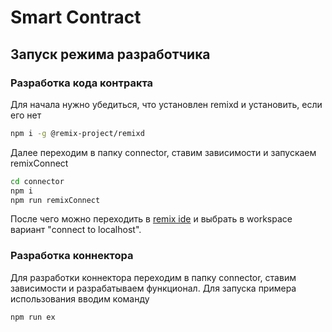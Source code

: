 # Smart Contract

## Запуск режима разработчика

### Разработка кода контракта

Для начала нужно убедиться, что установлен remixd и установить, если его нет

```bash
npm i -g @remix-project/remixd
```

Далее переходим в папку connector, ставим зависимости и запускаем remixConnect

```bash
cd connector
npm i
npm run remixConnect
```

После чего можно переходить в [remix ide](https://remix.ethereum.org/) и выбрать в workspace вариант "connect to localhost". 

### Разработка коннектора

Для разработки коннектора переходим в папку connector, ставим зависимости и разрабатываем функционал. Для запуска примера использования вводим команду

```bash
npm run ex
```
